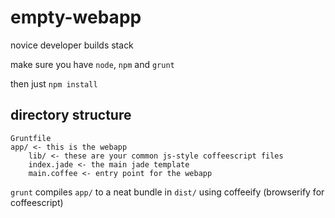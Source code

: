 # empty-webapp
novice developer builds stack

make sure you have `node`, `npm` and `grunt`

then just
```npm install```

## directory structure

```
Gruntfile
app/ <- this is the webapp 
	lib/ <- these are your common js-style coffeescript files
	index.jade <- the main jade template
	main.coffee <- entry point for the webapp
```

`grunt` compiles `app/` to a neat bundle in `dist/` using coffeeify (browserify for coffeescript)

